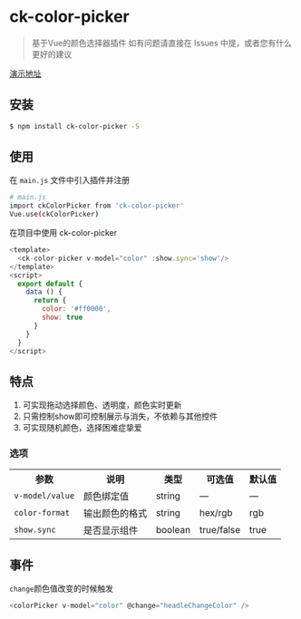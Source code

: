# ck-color-picker

> 基于Vue的颜色选择器插件
> 如有问题请直接在 Issues 中提，或者您有什么更好的建议

[演示地址](https://zcuizhichen.github.io/colorPickerPage/)

## 安装

``` bash
$ npm install ck-color-picker -S
```
## 使用

在 `main.js` 文件中引入插件并注册

``` bash
# main.js
import ckColorPicker from 'ck-color-picker'
Vue.use(ckColorPicker)
```

在项目中使用 ck-color-picker

```js
<template>
  <ck-color-picker v-model="color" :show.sync='show'/>
</template>
<script>
  export default {
    data () {
      return {
        color: '#ff0000',
        show: true
      }
    }
  }
</script>
```

## 特点
1. 可实现拖动选择颜色、透明度，颜色实时更新
2. 只需控制show即可控制展示与消失，不依赖与其他控件
3. 可实现随机颜色，选择困难症挚爱

### 选项
<table >
    <tr>
        <th>参数</th>
        <th>说明</th>
        <th>类型</th>
        <th>可选值</th>
        <th>默认值</th>
    </tr>
    <tr>
        <td><code>v-model/value</code></td>
        <td>颜色绑定值</td>
        <td>string</td>
        <td>—</td>
        <td>—</td>
    </tr>
    <tr>
        <td><code>color-format</code></td>
        <td>输出颜色的格式</td>
        <td>string</td>
        <td>hex/rgb</td>
        <td>rgb</td>
    </tr>
    <tr>
        <td><code>show.sync</code></td>
        <td>是否显示组件</td>
        <td>boolean</td>
        <td>true/false</td>
        <td>true</td>
    </tr>
</table>

## 事件
`change`颜色值改变的时候触发

``` js
<colorPicker v-model="color" @change="headleChangeColor" />
```